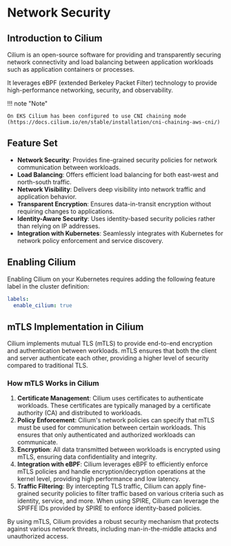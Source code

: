 # Network Security

## Introduction to Cilium

Cilium is an open-source software for providing and transparently securing network connectivity and load balancing between application workloads such as application containers or processes.

It leverages eBPF (extended Berkeley Packet Filter) technology to provide high-performance networking, security, and observability.

!!! note "Note"

    On EKS Cilium has been configured to use CNI chaining mode (https://docs.cilium.io/en/stable/installation/cni-chaining-aws-cni/)

## Feature Set

- **Network Security**: Provides fine-grained security policies for network communication between workloads.
- **Load Balancing**: Offers efficient load balancing for both east-west and north-south traffic.
- **Network Visibility**: Delivers deep visibility into network traffic and application behavior.
- **Transparent Encryption**: Ensures data-in-transit encryption without requiring changes to applications.
- **Identity-Aware Security**: Uses identity-based security policies rather than relying on IP addresses.
- **Integration with Kubernetes**: Seamlessly integrates with Kubernetes for network policy enforcement and service discovery.

## Enabling Cilium

Enabling Cilium on your Kubernetes requires adding the following feature label in the cluster definition:

```yaml
labels:
  enable_cilium: true
```

## mTLS Implementation in Cilium

Cilium implements mutual TLS (mTLS) to provide end-to-end encryption and authentication between workloads. mTLS ensures that both the client and server authenticate each other, providing a higher level of security compared to traditional TLS.

### How mTLS Works in Cilium

1. **Certificate Management**: Cilium uses certificates to authenticate workloads. These certificates are typically managed by a certificate authority (CA) and distributed to workloads.
2. **Policy Enforcement**: Cilium's network policies can specify that mTLS must be used for communication between certain workloads. This ensures that only authenticated and authorized workloads can communicate.
3. **Encryption**: All data transmitted between workloads is encrypted using mTLS, ensuring data confidentiality and integrity.
4. **Integration with eBPF**: Cilium leverages eBPF to efficiently enforce mTLS policies and handle encryption/decryption operations at the kernel level, providing high performance and low latency.
5. **Traffic Filtering**: By intercepting TLS traffic, Cilium can apply fine-grained security policies to filter traffic based on various criteria such as identity, service, and more. When using SPIRE, Cilium can leverage the SPIFFE IDs provided by SPIRE to enforce identity-based policies.

By using mTLS, Cilium provides a robust security mechanism that protects against various network threats, including man-in-the-middle attacks and unauthorized access.
